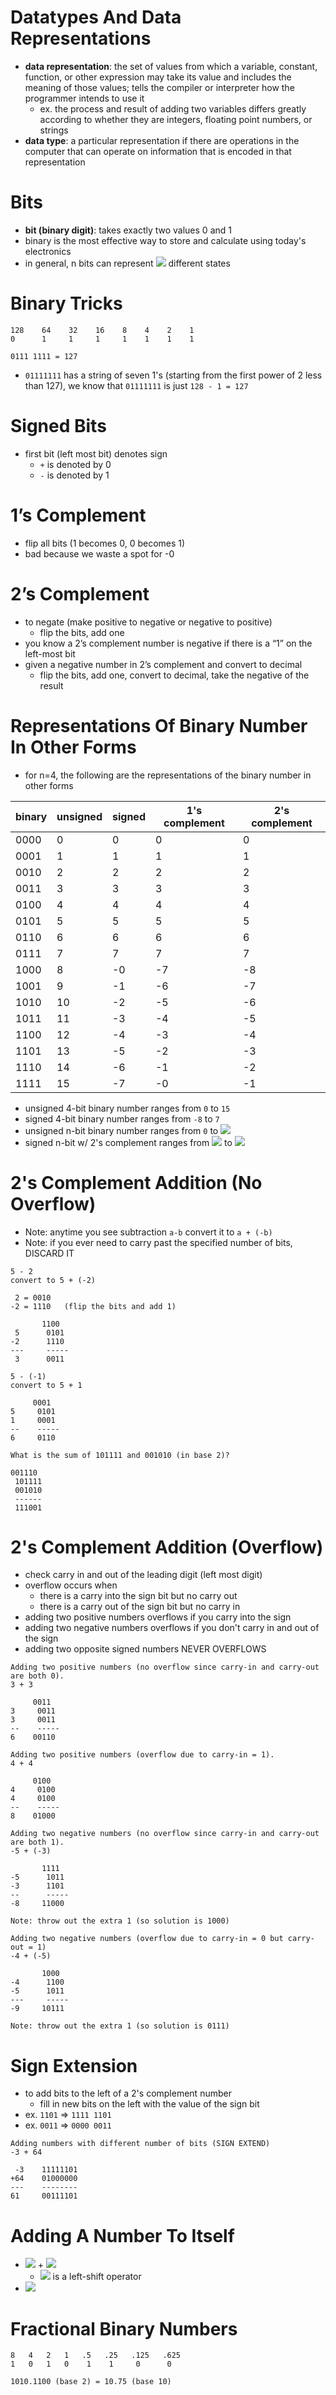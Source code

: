 # Datatypes And Data Representations
- **data representation**: the set of values from which a variable, constant, function, or other expression may take its value and includes the meaning of those values; tells the compiler or interpreter how the programmer intends to use it
	- ex. the process and result of adding two variables differs greatly according to whether they are integers, floating point numbers, or strings
- **data type**: a particular representation if there are operations in the computer that can operate on information that is encoded in that representation

# Bits
- **bit (binary digit)**: takes exactly two values 0 and 1
- binary is the most effective way to store and calculate using today's electronics
- in general, n bits can represent <img src="https://render.githubusercontent.com/render/math?math=2^n"> different states

# Binary Tricks
```
128    64    32    16    8    4    2    1
0      1     1     1     1    1    1    1

0111 1111 = 127
```

- `01111111` has a string of seven 1's (starting from the first power of 2 less than 127), we know that `01111111` is just `128 - 1 = 127`

# Signed Bits
- first bit (left most bit) denotes sign
    - `+` is denoted by 0
    - `-` is denoted by 1

# 1’s Complement
- flip all bits (1 becomes 0, 0 becomes 1)
- bad because we waste a spot for -0

# 2’s Complement
- to negate (make positive to negative or negative to positive)
	- flip the bits, add one
- you know a 2’s complement number is negative if there is a “1” on the left-most bit
- given a negative number in 2’s complement and convert to decimal
	- flip the bits, add one, convert to decimal, take the negative of the result

# Representations Of Binary Number In Other Forms
- for n=4, the following are the representations of the binary number in other forms

| binary | unsigned | signed | 1's complement | 2's complement |
| ------ | -------- | ------ | -------------- | -------------- |
| 0000   | 0        | 0      | 0              | 0              |
| 0001   | 1        | 1      | 1              | 1              |
| 0010   | 2        | 2      | 2              | 2              |
| 0011   | 3        | 3      | 3              | 3              |
| 0100   | 4        | 4      | 4              | 4              |
| 0101   | 5        | 5      | 5              | 5              |
| 0110   | 6        | 6      | 6              | 6              |
| 0111   | 7        | 7      | 7              | 7              |
| 1000   | 8        | -0     | -7             | -8             |
| 1001   | 9        | -1     | -6             | -7             |
| 1010   | 10       | -2     | -5             | -6             |
| 1011   | 11       | -3     | -4             | -5             |
| 1100   | 12       | -4     | -3             | -4             |
| 1101   | 13       | -5     | -2             | -3             |
| 1110   | 14       | -6     | -1             | -2             |
| 1111   | 15       | -7     | -0             | -1             |

- unsigned 4-bit binary number ranges from `0` to `15`
- signed 4-bit binary number ranges from `-8` to `7`
- unsigned n-bit binary number ranges from `0` to <img src="https://render.githubusercontent.com/render/math?math=2^n - 1"> 
- signed n-bit w/ 2's complement ranges from <img src="https://render.githubusercontent.com/render/math?math=-2^{n-1}"> to <img src="https://render.githubusercontent.com/render/math?math=2^{n-1} - 1">

# 2's Complement Addition (No Overflow)
- Note: anytime you see subtraction `a-b` convert it to `a + (-b)`
- Note: if you ever need to carry past the specified number of bits, DISCARD IT
```
5 - 2
convert to 5 + (-2)

 2 = 0010
-2 = 1110	(flip the bits and add 1)

       1100
 5      0101
-2      1110
---     -----
 3      0011
```

```
5 - (-1)
convert to 5 + 1

     0001
5     0101
1     0001
--    -----
6     0110
```

```
What is the sum of 101111 and 001010 (in base 2)?

001110
 101111
 001010
 ------
 111001
```

# 2's Complement Addition (Overflow)
- check carry in and out of the leading digit (left most digit)
- overflow occurs when 
	- there is a carry into the sign bit but no carry out
	- there is a carry out of the sign bit but no carry in
- adding two positive numbers overflows if you carry into the sign
- adding two negative numbers overflows if you don't carry in and out of the sign
- adding two opposite signed numbers NEVER OVERFLOWS

```
Adding two positive numbers (no overflow since carry-in and carry-out are both 0).
3 + 3

     0011
3     0011			
3     0011
--    -----
6    00110
```

```
Adding two positive numbers (overflow due to carry-in = 1).
4 + 4

     0100
4     0100			
4     0100
--    -----
8    01000
```

```
Adding two negative numbers (no overflow since carry-in and carry-out are both 1).
-5 + (-3)

       1111
-5      1011			
-3      1101
--      -----
-8     11000

Note: throw out the extra 1 (so solution is 1000)
```

```
Adding two negative numbers (overflow due to carry-in = 0 but carry-out = 1)
-4 + (-5)

       1000
-4      1100
-5      1011
---     -----
-9     10111

Note: throw out the extra 1 (so solution is 0111)
```

# Sign Extension
- to add bits to the left of a 2's complement number
	- fill in new bits on the left with the value of the sign bit
- ex. `1101` => `1111 1101`
- ex. `0011` => `0000 0011`

```
Adding numbers with different number of bits (SIGN EXTEND)
-3 + 64

 -3    11111101
+64    01000000
---    --------
61     00111101
```

# Adding A Number To Itself
- <img src="https://render.githubusercontent.com/render/math?math=A"> + <img src="https://render.githubusercontent.com/render/math?math=A\iff 2A\iff A\ll 1">
  - <img src="https://render.githubusercontent.com/render/math?math=\ll"> is a left-shift operator
- <img src="https://render.githubusercontent.com/render/math?math=A\ll n \iff A^n"> 

# Fractional Binary Numbers
```
8   4   2   1   .5   .25   .125   .625
1   0   1   0    1    1     0      0

1010.1100 (base 2) = 10.75 (base 10)
```
